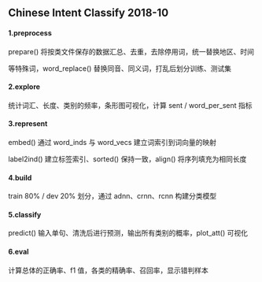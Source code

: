 ## Chinese Intent Classify 2018-10

#### 1.preprocess

prepare() 将按类文件保存的数据汇总、去重，去除停用词，统一替换地区、时间

等特殊词，word_replace() 替换同音、同义词，打乱后划分训练、测试集

#### 2.explore

统计词汇、长度、类别的频率，条形图可视化，计算 sent / word_per_sent 指标

#### 3.represent

embed() 通过 word_inds 与 word_vecs 建立词索引到词向量的映射

label2ind() 建立标签索引、sorted() 保持一致，align() 将序列填充为相同长度

#### 4.build

train 80% / dev 20% 划分，通过 adnn、crnn、rcnn 构建分类模型

#### 5.classify

predict() 输入单句、清洗后进行预测，输出所有类别的概率，plot_att() 可视化

#### 6.eval

计算总体的正确率、f1 值，各类的精确率、召回率，显示错判样本